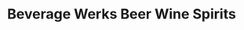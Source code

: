 ---
title: "Beverage Werks Beer Wine Spirits"
url: /broomfield/beverage-werks-beer-wine-spirits/
shop: alcohol
---